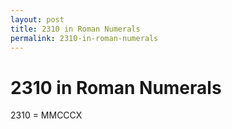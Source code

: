 ```yaml
---
layout: post
title: 2310 in Roman Numerals
permalink: 2310-in-roman-numerals
---
```


# 2310 in Roman Numerals

2310 = MMCCCX
